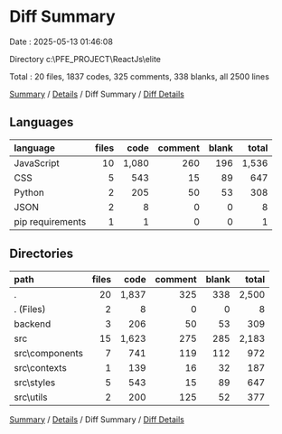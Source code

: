 # Diff Summary

Date : 2025-05-13 01:46:08

Directory c:\\PFE_PROJECT\\ReactJs\\elite

Total : 20 files,  1837 codes, 325 comments, 338 blanks, all 2500 lines

[Summary](results.md) / [Details](details.md) / Diff Summary / [Diff Details](diff-details.md)

## Languages
| language | files | code | comment | blank | total |
| :--- | ---: | ---: | ---: | ---: | ---: |
| JavaScript | 10 | 1,080 | 260 | 196 | 1,536 |
| CSS | 5 | 543 | 15 | 89 | 647 |
| Python | 2 | 205 | 50 | 53 | 308 |
| JSON | 2 | 8 | 0 | 0 | 8 |
| pip requirements | 1 | 1 | 0 | 0 | 1 |

## Directories
| path | files | code | comment | blank | total |
| :--- | ---: | ---: | ---: | ---: | ---: |
| . | 20 | 1,837 | 325 | 338 | 2,500 |
| . (Files) | 2 | 8 | 0 | 0 | 8 |
| backend | 3 | 206 | 50 | 53 | 309 |
| src | 15 | 1,623 | 275 | 285 | 2,183 |
| src\\components | 7 | 741 | 119 | 112 | 972 |
| src\\contexts | 1 | 139 | 16 | 32 | 187 |
| src\\styles | 5 | 543 | 15 | 89 | 647 |
| src\\utils | 2 | 200 | 125 | 52 | 377 |

[Summary](results.md) / [Details](details.md) / Diff Summary / [Diff Details](diff-details.md)